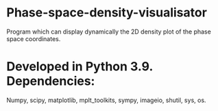 # Phase-space-density-visualisator
Program which can display dynamically the 2D density plot of the phase space coordinates.

# Developed in Python 3.9. Dependencies: 
Numpy, scipy, matplotlib, mplt_toolkits, sympy, imageio, shutil, sys, os.

